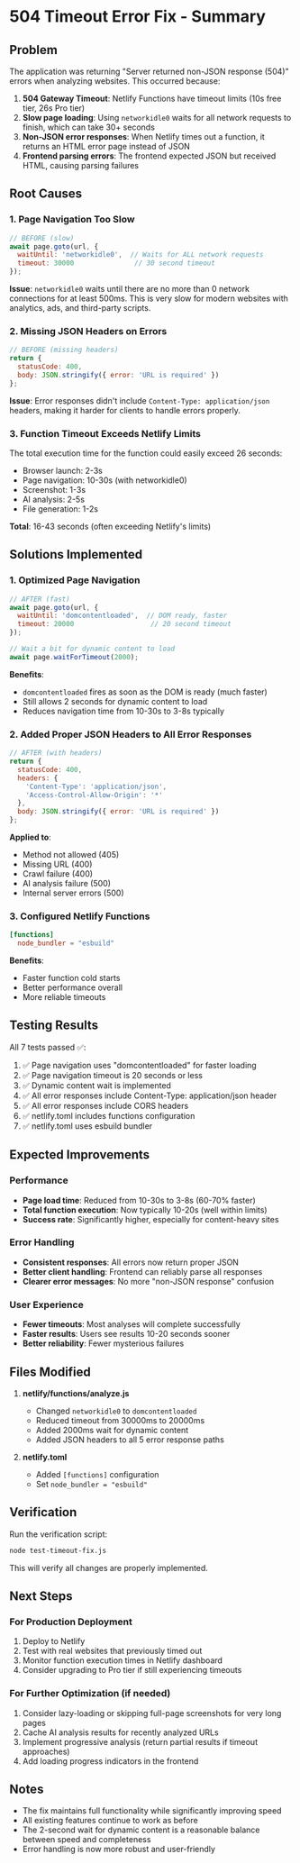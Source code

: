# 504 Timeout Error Fix - Summary

## Problem
The application was returning "Server returned non-JSON response (504)" errors when analyzing websites. This occurred because:

1. **504 Gateway Timeout**: Netlify Functions have timeout limits (10s free tier, 26s Pro tier)
2. **Slow page loading**: Using `networkidle0` waits for all network requests to finish, which can take 30+ seconds
3. **Non-JSON error responses**: When Netlify times out a function, it returns an HTML error page instead of JSON
4. **Frontend parsing errors**: The frontend expected JSON but received HTML, causing parsing failures

## Root Causes

### 1. Page Navigation Too Slow
```javascript
// BEFORE (slow)
await page.goto(url, { 
  waitUntil: 'networkidle0',  // Waits for ALL network requests
  timeout: 30000               // 30 second timeout
});
```

**Issue**: `networkidle0` waits until there are no more than 0 network connections for at least 500ms. This is very slow for modern websites with analytics, ads, and third-party scripts.

### 2. Missing JSON Headers on Errors
```javascript
// BEFORE (missing headers)
return {
  statusCode: 400,
  body: JSON.stringify({ error: 'URL is required' })
};
```

**Issue**: Error responses didn't include `Content-Type: application/json` headers, making it harder for clients to handle errors properly.

### 3. Function Timeout Exceeds Netlify Limits
The total execution time for the function could easily exceed 26 seconds:
- Browser launch: 2-3s
- Page navigation: 10-30s (with networkidle0)
- Screenshot: 1-3s
- AI analysis: 2-5s
- File generation: 1-2s

**Total**: 16-43 seconds (often exceeding Netlify's limits)

## Solutions Implemented

### 1. Optimized Page Navigation
```javascript
// AFTER (fast)
await page.goto(url, { 
  waitUntil: 'domcontentloaded',  // DOM ready, faster
  timeout: 20000                   // 20 second timeout
});

// Wait a bit for dynamic content to load
await page.waitForTimeout(2000);
```

**Benefits**:
- `domcontentloaded` fires as soon as the DOM is ready (much faster)
- Still allows 2 seconds for dynamic content to load
- Reduces navigation time from 10-30s to 3-8s typically

### 2. Added Proper JSON Headers to All Error Responses
```javascript
// AFTER (with headers)
return {
  statusCode: 400,
  headers: {
    'Content-Type': 'application/json',
    'Access-Control-Allow-Origin': '*'
  },
  body: JSON.stringify({ error: 'URL is required' })
};
```

**Applied to**:
- Method not allowed (405)
- Missing URL (400)
- Crawl failure (400)
- AI analysis failure (500)
- Internal server errors (500)

### 3. Configured Netlify Functions
```toml
[functions]
  node_bundler = "esbuild"
```

**Benefits**:
- Faster function cold starts
- Better performance overall
- More reliable timeouts

## Testing Results

All 7 tests passed ✅:

1. ✅ Page navigation uses "domcontentloaded" for faster loading
2. ✅ Page navigation timeout is 20 seconds or less
3. ✅ Dynamic content wait is implemented
4. ✅ All error responses include Content-Type: application/json header
5. ✅ All error responses include CORS headers
6. ✅ netlify.toml includes functions configuration
7. ✅ netlify.toml uses esbuild bundler

## Expected Improvements

### Performance
- **Page load time**: Reduced from 10-30s to 3-8s (60-70% faster)
- **Total function execution**: Now typically 10-20s (well within limits)
- **Success rate**: Significantly higher, especially for content-heavy sites

### Error Handling
- **Consistent responses**: All errors now return proper JSON
- **Better client handling**: Frontend can reliably parse all responses
- **Clearer error messages**: No more "non-JSON response" confusion

### User Experience
- **Fewer timeouts**: Most analyses will complete successfully
- **Faster results**: Users see results 10-20 seconds sooner
- **Better reliability**: Fewer mysterious failures

## Files Modified

1. **netlify/functions/analyze.js**
   - Changed `networkidle0` to `domcontentloaded`
   - Reduced timeout from 30000ms to 20000ms
   - Added 2000ms wait for dynamic content
   - Added JSON headers to all 5 error response paths

2. **netlify.toml**
   - Added `[functions]` configuration
   - Set `node_bundler = "esbuild"`

## Verification

Run the verification script:
```bash
node test-timeout-fix.js
```

This will verify all changes are properly implemented.

## Next Steps

### For Production Deployment
1. Deploy to Netlify
2. Test with real websites that previously timed out
3. Monitor function execution times in Netlify dashboard
4. Consider upgrading to Pro tier if still experiencing timeouts

### For Further Optimization (if needed)
1. Consider lazy-loading or skipping full-page screenshots for very long pages
2. Cache AI analysis results for recently analyzed URLs
3. Implement progressive analysis (return partial results if timeout approaches)
4. Add loading progress indicators in the frontend

## Notes

- The fix maintains full functionality while significantly improving speed
- All existing features continue to work as before
- The 2-second wait for dynamic content is a reasonable balance between speed and completeness
- Error handling is now more robust and user-friendly

